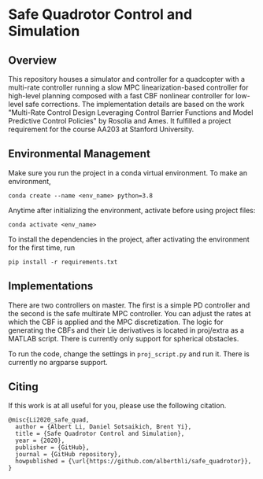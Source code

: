 # Safe Quadrotor Control and Simulation

## Overview
This repository houses a simulator and controller for a quadcopter with a multi-rate controller running a slow MPC linearization-based controller for high-level planning composed with a fast CBF nonlinear controller for low-level safe corrections. The implementation details are based on the work "Multi-Rate Control Design Leveraging Control Barrier Functions and Model Predictive Control Policies" by Rosolia and Ames. It fulfilled a project requirement for the course AA203 at Stanford University.

## Environmental Management
Make sure you run the project in a conda virtual environment. To make an environment,
```
conda create --name <env_name> python=3.8
```
Anytime after initializing the environment, activate before using project files:
```
conda activate <env_name>
```
To install the dependencies in the project, after activating the environment for the first time, run
```
pip install -r requirements.txt
```

## Implementations
There are two controllers on master. The first is a simple PD controller and the second is the safe multirate MPC controller. You can adjust the rates at which the CBF is applied and the MPC discretization. The logic for generating the CBFs and their Lie derivatives is located in proj/extra as a MATLAB script. There is currently only support for spherical obstacles.

To run the code, change the settings in ```proj_script.py``` and run it. There is currently no argparse support.

## Citing
If this work is at all useful for you, please use the following citation.
```
@misc{Li2020_safe_quad,
  author = {Albert Li, Daniel Sotsaikich, Brent Yi},
  title = {Safe Quadrotor Control and Simulation},
  year = {2020},
  publisher = {GitHub},
  journal = {GitHub repository},
  howpublished = {\url{https://github.com/alberthli/safe_quadrotor}},
}
```
